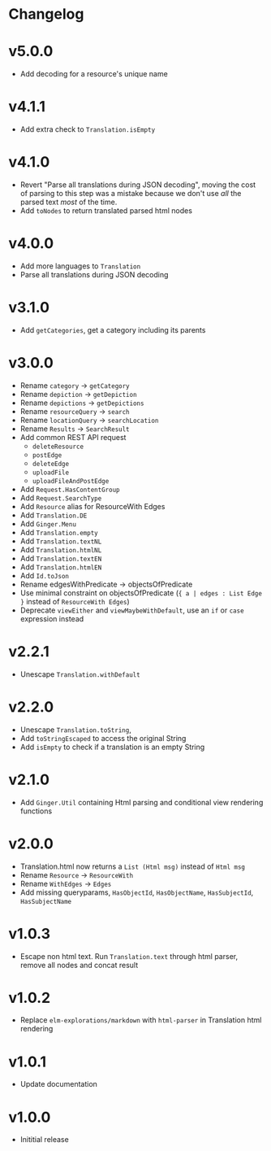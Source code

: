 # Changelog

# v5.0.0
* Add decoding for a resource's unique name

# v4.1.1
* Add extra check to `Translation.isEmpty`

# v4.1.0
* Revert "Parse all translations during JSON decoding", moving the cost of parsing to this step was a mistake because we
don't use _all_ the parsed text _most_ of the time.
* Add `toNodes` to return translated parsed html nodes

# v4.0.0
* Add more languages to `Translation`
* Parse all translations during JSON decoding

# v3.1.0
* Add `getCategories`, get a category including its parents

# v3.0.0
* Rename `category` -> `getCategory`
* Rename `depiction` -> `getDepiction`
* Rename `depictions` -> `getDepictions`
* Rename `resourceQuery` -> `search`
* Rename `locationQuery` -> `searchLocation`
* Rename `Results` -> `SearchResult`
* Add common REST API request
  * `deleteResource`
  * `postEdge`
  * `deleteEdge`
  * `uploadFile`
  * `uploadFileAndPostEdge`
* Add `Request.HasContentGroup`
* Add `Request.SearchType`
* Add `Resource` alias for ResourceWith Edges
* Add `Translation.DE`
* Add `Ginger.Menu`
* Add `Translation.empty`
* Add `Translation.textNL`
* Add `Translation.htmlNL`
* Add `Translation.textEN`
* Add `Translation.htmlEN`
* Add `Id.toJson`
* Rename edgesWithPredicate -> objectsOfPredicate
* Use minimal constraint on objectsOfPredicate (`{ a | edges : List Edge }` instead of `ResourceWith Edges`)
* Deprecate `viewEither` and `viewMaybeWithDefault`, use an `if` or `case` expression instead

# v2.2.1
* Unescape `Translation.withDefault`

# v2.2.0
* Unescape `Translation.toString`,
* Add `toStringEscaped` to access the original String
* Add `isEmpty` to check if a translation is an empty String

# v2.1.0
* Add `Ginger.Util` containing Html parsing and conditional view rendering functions

# v2.0.0
* Translation.html now returns a `List (Html msg)` instead of `Html msg`
* Rename `Resource` -> `ResourceWith`
* Rename `WithEdges` -> `Edges`
* Add missing queryparams, `HasObjectId`, `HasObjectName`, `HasSubjectId`, `HasSubjectName`

# v1.0.3
* Escape non html text.
Run `Translation.text` through html parser, remove all nodes and concat result

# v1.0.2
* Replace `elm-explorations/markdown` with `html-parser` in Translation html rendering

# v1.0.1
* Update documentation

# v1.0.0
* Inititial release
